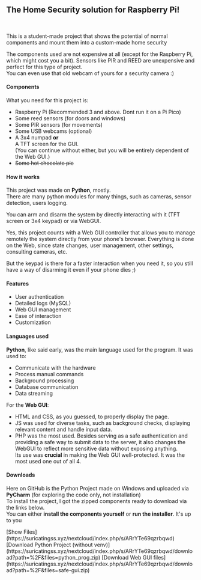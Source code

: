 <h2>The Home Security solution for Raspberry Pi!</h2>
<br>
<p>This is a student-made project that shows the potential of normal components and mount them into a custom-made home security</p>
<p>The components used are not expensive at all (except for the Raspberry Pi, which might cost you a bit). Sensors like PIR and REED are unexpensive and perfect for this type of project.<br>
You can even use that old webcam of yours for a security camera :)</p>

<h4>Components</h4>
<p>What you need for this project is:</p>
<ul>
  <li>Raspberry Pi (Recommended 3 and above. Dont run it on a Pi Pico)</li>
  <li>Some reed sensors (for doors and windows)</li>
  <li>Some PIR sensors (for movements)</li>
  <li>Some USB webcams (optional)</li>
  <li>A 3x4 numpad <b>or</b><br>A TFT screen for the GUI.<br>(You can continue without either, but you will be entirely dependent of the Web GUI.)</li>
  <li><s>Some hot chocolate pie</s></li>
</ul>

<h4>How it works</h4>
<p>This project was made on <b>Python</b>, mostly. <br>There are many python modules for many things, such as cameras, sensor detection, users logging.</p>
<p>You can arm and disarm the system by directly interacting with it (TFT screen or 3x4 keypad) or via WebGUI.</p>
<p>Yes, this project counts with a Web GUI controller that allows you to manage remotely the system directly from your phone's browser. Everything is done on the Web, since state changes, user management, other settings, consulting cameras, etc.</p>
<p>But the keypad is there for a faster interaction when you need it, so you still have a way of disarming it even if your phone dies ;)</p>

<h4>Features</h4>
<ul>
  <li>User authentication</li>
  <li>Detailed logs (MySQL)</li>
  <li>Web GUI management</li>
  <li>Ease of interaction</li>
  <li>Customization</li>
</ul>

<h4>Languages used</h4>
<p><b>Python</b>, like said early, was the main language used for the program. It was used to:<br>
  <ul>
    <li>Communicate with the hardware</li>
    <li>Process manual commands</li>
    <li>Background processing</li>
    <li>Database communication</li>
    <li>Data streaming</li>
  </ul>
  
<p>For the <b>Web GUI</b>:<br>
  <ul>
  <li>HTML and CSS, as you guessed, to properly display the page.</li>
  <li>JS was used for diverse tasks, such as background checks, displaying relevant content and handle input data.</li>
  <li>PHP was the most used. Besides serving as a safe authentication and providing a safe way to submit data to the server, 
  it also changes the WebGUI to reflect more sensitive data without exposing anything.<br>
  Its use was <b>crucial</b> in making the Web GUI well-protected. It was the most used one out of all 4.</li>
  </ul>
</p>
  
<h4>Downloads</h4>
<p>Here on GitHub is the Python Project made on Windows and uploaded via <b>PyCharm</b> (for exploring the code only, not installation)<br>
To install the project, I got the zipped components ready to download via the links below.<br>
You can either <b>install the components yourself</b> or <b>run the installer</b>. It's up to you</p>
[Show Files](https://suricatingss.xyz/nextcloud/index.php/s/ARrYTe69qzrbqwd)  
[Download Python Project (without venv)](https://suricatingss.xyz/nextcloud/index.php/s/ARrYTe69qzrbqwd/download?path=%2F&files=python_prog.zip)  
[Download Web GUI files](https://suricatingss.xyz/nextcloud/index.php/s/ARrYTe69qzrbqwd/download?path=%2F&files=safe-gui.zip)
